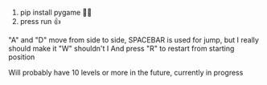 1. pip install pygame 👨‍💻
2. press run 👍

"A" and "D" move from side to side, SPACEBAR is used for jump, but I really should make it "W" shouldn't I
And press "R" to restart from starting position

Will probably have 10 levels or more in the future, currently in progress
